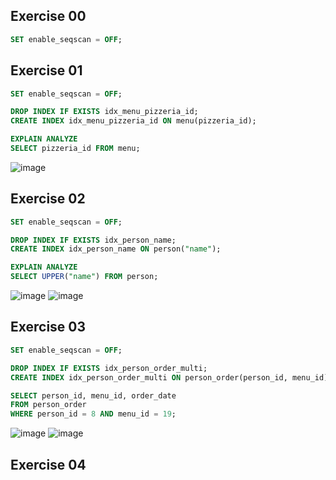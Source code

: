 ## Exercise 00
```sql
SET enable_seqscan = OFF;


```


## Exercise 01
```sql
SET enable_seqscan = OFF;

DROP INDEX IF EXISTS idx_menu_pizzeria_id;
CREATE INDEX idx_menu_pizzeria_id ON menu(pizzeria_id);

EXPLAIN ANALYZE
SELECT pizzeria_id FROM menu;
```
![image](https://github.com/b0ryakha/SQL/assets/47691726/6de4d730-b12e-4aed-a241-ca0ac1956465)


## Exercise 02
```sql
SET enable_seqscan = OFF;

DROP INDEX IF EXISTS idx_person_name;
CREATE INDEX idx_person_name ON person("name");

EXPLAIN ANALYZE
SELECT UPPER("name") FROM person;
```
![image](https://github.com/b0ryakha/SQL/assets/47691726/9c1c811f-7a58-43d6-a087-9c42147af861)
![image](https://github.com/b0ryakha/SQL/assets/47691726/605a2347-a897-45aa-9a21-f1a33d1dfbca)


## Exercise 03
```sql
SET enable_seqscan = OFF;

DROP INDEX IF EXISTS idx_person_order_multi;
CREATE INDEX idx_person_order_multi ON person_order(person_id, menu_id);

SELECT person_id, menu_id, order_date
FROM person_order
WHERE person_id = 8 AND menu_id = 19;
```
![image](https://github.com/b0ryakha/SQL/assets/47691726/f08170d9-76d9-4081-b48e-d4a6e4c6966b)
![image](https://github.com/b0ryakha/SQL/assets/47691726/54102138-2e39-4fc9-9ec9-b1152244dcc2)

## Exercise 04
```sql

```
